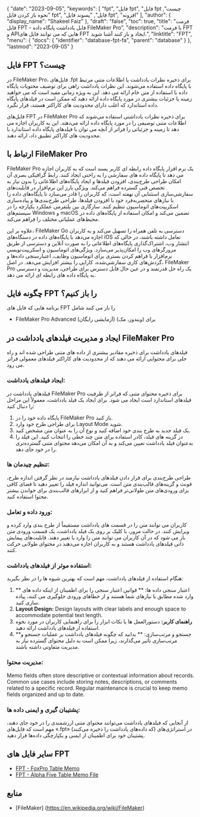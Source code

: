 {
  "date": "2023-09-05",
  "keywords": [
"fpt",
"فایل fpt",
"فایل fpt چیست",
"نحوه باز کردن فایل fpt",
"فایل",
"پسوند فایل fpt",
"افزونه"
],
  "author": {
    "display_name": "Shakeel Faiz"
},
  "draft": "false",
  "toc": true,
  "title": "فرمت فایل FPT - فایل یادداشت پایگاه داده FileMaker Pro",
  "description": "با فرمت FPT و APIهایی که می توانند فایل های FPT ایجاد و باز کنند آشنا شوید.",
  "linktitle": "FPT",
  "menu": {
    "docs": {
      "identifier": "database-fpt-fa",
      "parent": "database"
}
},
  "lastmod": "2023-09-05"
}

## فایل FPT چیست؟

در FileMaker Pro، فایل‌های .fpt برای ذخیره نظرات یادداشت یا اطلاعات متنی مرتبط با پایگاه داده استفاده می‌شوند. این نظرات یادداشت راهی برای توصیف محتویات پایگاه داده با استفاده از متن خام ارائه می دهد. این به ویژه زمانی مفید است که می خواهید زمینه یا جزئیات بیشتری در مورد پایگاه داده ارائه دهید که ممکن است در فیلدهای پایگاه داده استاندارد که اغلب دارای محدودیت های کاراکتر هستند، قرار نگیرد.

فایل‌های FPT در FileMaker Pro برای ذخیره نظرات یادداشتی استفاده می‌شوند که اطلاعات متنی توصیفی را در مورد پایگاه داده ارائه می‌دهند. این به کاربران اجازه می دهد تا زمینه و جزئیاتی را فراتر از آنچه می توان با فیلدهای پایگاه داده استاندارد با محدودیت های کاراکتر تطبیق داد، ارائه دهند.

## ارتباط با FileMaker Pro

FileMaker Pro یک نرم افزار پایگاه داده رابطه ای کاربر پسند است که به کاربران اجازه می دهد تا پایگاه داده های سفارشی را به راحتی ایجاد کنند. رابط گرافیکی بصری آن امکان طراحی طرح‌بندی، افزودن فیلدها و ایجاد پایگاه‌های اطلاعاتی را بدون نیاز به تخصص فنی گسترده فراهم می‌کند. ویژگی بارز این نرم‌افزار در قابلیت‌های سفارشی‌سازی استثنایی آن نهفته است، که کاربران را قادر می‌سازد تا پایگاه‌های داده را با نیازهای منحصربه‌فرد خود با افزودن فیلدها، طراحی طرح‌بندی‌ها و پیاده‌سازی اسکریپت‌های اتوماسیون تنظیم کنند. سازگاری بین پلتفرمی عملکرد یکپارچه را در سیستم‌های Windows و macOS تضمین می‌کند و امکان استفاده از پایگاه‌های داده در محیط‌های عملیاتی مختلف را فراهم می‌کند.

علاوه بر این، FileMaker Go دسترسی به تلفن همراه را تسهیل می‌کند و به کاربران اجازه می‌دهد با پایگاه‌های داده در دستگاه‌های iOS تعامل داشته باشند، در حالی که انتشار وب، اشتراک‌گذاری پایگاه‌های اطلاعاتی را به صورت آنلاین و دسترسی از طریق مرورگرهای وب را امکان‌پذیر می‌سازد. ویژگی‌های اتوماسیون و اسکریپت‌نویسی نرم‌افزار با فراهم کردن بستری برای اتوماسیون وظایف، اعتبارسنجی داده‌ها و گردش‌های کاری سفارشی‌شده، کارایی را بیشتر افزایش می‌دهد. در اصل، FileMaker Pro یک راه حل قدرتمند و در عین حال قابل دسترس برای طراحی، مدیریت و دسترسی به پایگاه داده های رابطه ای ارائه می دهد.

## چگونه فایل FPT را باز کنیم؟

برنامه هایی که فایل های FPT را باز می کنند شامل

- FileMaker Pro Advanced (آزمایشی رایگان) برای (ویندوز، مک)

## ایجاد و مدیریت فیلدهای یادداشت در FileMaker Pro 

فیلدهای یادداشت برای ذخیره مقادیر بیشتری از داده های متنی طراحی شده اند و راه حلی برای محتوایی ارائه می دهند که از محدودیت های کاراکتر فیلدهای معمولی فراتر می رود.

### ایجاد فیلدهای یادداشت:

فیلدهای یادداشت در FileMaker Pro برای ذخیره محتوای متنی که فراتر از ظرفیت فیلدهای استاندارد است ایجاد می شود. برای ایجاد یک فیلد یادداشت، معمولاً این مراحل را دنبال کنید:

1. پایگاه داده خود را در FileMaker Pro باز کنید.
2. برای طراحی طرح خود وارد Layout Mode شوید.
3. یک فیلد جدید به طرح بندی خود اضافه کنید و نوع آن را به عنوان متن مشخص کنید.
4. در گزینه های فیلد، کادر استفاده برای متن چند خطی را انتخاب کنید. این فیلد را به‌عنوان فیلد یادداشت تعیین می‌کند و به آن امکان می‌دهد محتوای متنی گسترده‌تری را در خود جای دهد.

### تنظیم چیدمان ها:

طراحی طرح‌بندی برای قرار دادن فیلدهای یادداشت نیازمند در نظر گرفتن اندازه طرح، فونت و گزینه‌های قالب‌بندی متن است. می‌توانید اندازه فیلد را تغییر دهید تا فضای کافی برای ورودی‌های متن طولانی‌تر فراهم کنید و از ابزارهای قالب‌بندی برای خواندن بیشتر محتوا استفاده کنید.

### ورود داده و تعامل:

کاربران می توانند متن را در قسمت های یادداشت مستقیماً از طرح بندی وارد کرده و ویرایش کنند. در حالت مرور، با کلیک بر روی یک فیلد یادداشت، یک قسمت ورودی متن باز می شود که در آن کاربران می توانند متن را وارد یا تغییر دهند. قابلیت‌های پیمایش ذاتی فیلدهای یادداشت هستند و به کاربران اجازه می‌دهند در محتوای طولانی حرکت کنند.

### استفاده موثر از فیلدهای یادداشت:

هنگام استفاده از فیلدهای یادداشت، مهم است که بهترین شیوه ها را در نظر بگیرید:

1. ** اعتبار سنجی داده ها: ** قوانین اعتبار سنجی را برای اطمینان از اینکه داده های وارد شده مطابق با نیازهای شما هستند و از خطاهای ورودی جلوگیری می کنند، پیاده سازی کنید.
2. **Layout Design:** Design layouts with clear labels and enough space to accommodate potential text length.
3. **راهنمای کاربر:** دستورالعمل ها یا نکات ابزار را برای راهنمایی کاربران در مورد نحوه استفاده از فیلدهای یادداشت ارائه دهید.
4. **جستجو و مرتب‌سازی: ** بدانید که چگونه فیلدهای یادداشت بر عملیات جستجو و مرتب‌سازی تأثیر می‌گذارند، زیرا ممکن است به دلیل محتوای گسترده نیاز به مدیریت متفاوتی داشته باشند.

### مدیریت محتوا:

Memo fields often store descriptive or contextual information about records. Common use cases include storing notes, descriptions, or comments related to a specific record. Regular maintenance is crucial to keep memo fields organized and up to date.

### پشتیبان گیری و ایمنی داده ها:

از آنجایی که فیلدهای یادداشت می‌توانند محتوای متنی ارزشمندی را در خود جای دهند، مهم است که فایل‌های «.fpt» (که داده‌های یادداشت را ذخیره می‌کنند) در استراتژی‌های پشتیبان خود برای اطمینان از ایمنی و یکپارچگی داده‌ها قرار دهید.

## سایر فایل های FPT

- [FPT - FoxPro Table Memo](/database/fpt-foxpro/)
- [FPT - Alpha Five Table Memo File](/database/fpt-alphafive/)

## منابع
* [FileMaker] (https://en.wikipedia.org/wiki/FileMaker)


